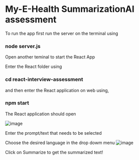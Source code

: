 # My-E-Health SummarizationAI assessment

To run the app first run the server on the terminal using

### node server.js

Open another teminal to start the React App 

Enter the React folder using

### cd react-interview-assessment

and then enter the React application on web using, 

### npm start

The React application should open 

![image](https://github.com/SagarT1097/SummarizationAI-My-E-Health/assets/98107653/1732ec2e-7ea4-40ef-856a-0921d537ed34)

Enter the prompt/text that needs to be selected 

Choose the desired language in the drop dowm menu 
![image](https://github.com/SagarT1097/SummarizationAI-My-E-Health/assets/98107653/4270d57d-e4d8-4959-888d-6523b78fe7b2)

Click on Summarize to get the summarized text! 
